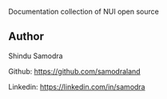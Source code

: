 Documentation collection of NUI open source

## Author

Shindu Samodra

Github: https://github.com/samodraland

Linkedin: https://linkedin.com/in/samodra
